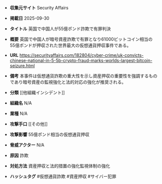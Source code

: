 - **収集元サイト**
Security Affairs

- **掲載日**
2025-09-30

- **タイトル**
英国で中国人が55億ポンド詐欺で有罪判決

- **概要**
英国で中国人が暗号資産詐欺で有罪となり61000ビットコイン相当の55億ポンドが押収された世界最大の仮想通貨押収事件である。

- **URL**
https://securityaffairs.com/182804/cyber-crime/uk-convicts-chinese-national-in-5-5b-crypto-fraud-marks-worlds-largest-bitcoin-seizure.html

- **備考**
本事件は仮想通貨詐欺の重大性を示し資産押収の重要性を強調するものであり暗号資産の監視強化と法的対応の強化が推奨される。

- **分類**
[[他組織インシデント]]

- **組織名**
N/A

- **業種**
N/A

- **攻撃手口**
[[その他]]

- **攻撃影響**
55億ポンド相当の仮想通貨押収

- **脅威アクター**
N/A

- **原因**
詐欺

- **対処方法**
資産押収と法的措置の強化監視体制の強化

- **ハッシュタグ**
#仮想通貨詐欺 #資産押収 #サイバー犯罪
